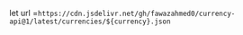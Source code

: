 let url =`https://cdn.jsdelivr.net/gh/fawazahmed0/currency-api@1/latest/currencies/${currency}.json`